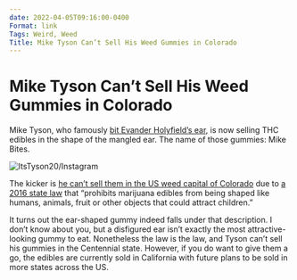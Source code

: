 ```yaml
---
date: 2022-04-05T09:16:00-0400
Format: link
Tags: Weird, Weed
Title: Mike Tyson Can’t Sell His Weed Gummies in Colorado
---
```

# Mike Tyson Can’t Sell His Weed Gummies in Colorado

Mike Tyson, who famously [bit Evander Holyfield’s ear](https://www.youtube.com/watch?v=zKPMVex-UKk), is now selling THC edibles in the shape of the mangled ear. The name of those gummies: Mike Bites.

![ItsTyson20/Instagram](https://jeffperry.b-cdn.net/f8a5b6b449.jpg)

The kicker is [he can’t sell them in the US weed capital of Colorado](https://reason.com/2022/04/05/california-cant-mandate-diversity-on-corporate-boards/#markets) due to [a 2016 state law](https://www.westword.com/marijuana/no-more-edibles-shaped-like-animals-fruit-or-humans-in-colorado-9485978) that “prohibits marijuana edibles from being shaped like humans, animals, fruit or other objects that could attract children.” 

It turns out the ear-shaped gummy indeed falls under that description. I don’t know about you, but a disfigured ear isn’t exactly the most attractive-looking gummy to eat. Nonetheless the law is the law, and Tyson can’t sell his gummies in the Centennial state. However, if you do want to give them a go, the edibles are currently sold in California with future plans to be sold in more states across the US.
